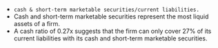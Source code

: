-  `cash & short-term marketable securities/current liabilities.`
- Cash and short-term marketable securities represent the most liquid assets of a firm.
- A cash ratio of 0.27x suggests that the firm can only cover 27% of its current liabilities with its cash and short-term marketable securities. 


